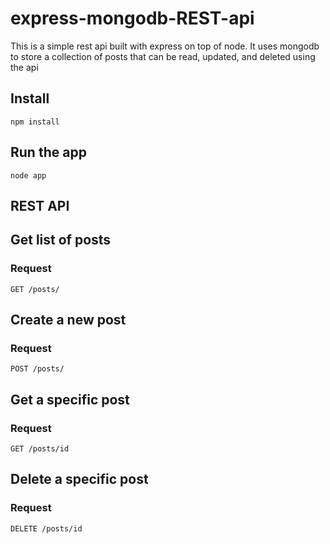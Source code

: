 # express-mongodb-REST-api
This is a simple rest api built with express on top of node. It uses mongodb to store a collection of posts that can be read, updated, and deleted using the api

## Install
`npm install`

## Run the app
`node app`

## REST API

## Get list of posts
### Request
`GET /posts/`

## Create a new post
### Request
`POST /posts/`

## Get a specific post
### Request
`GET /posts/id`

## Delete a specific post
### Request 
`DELETE /posts/id`
